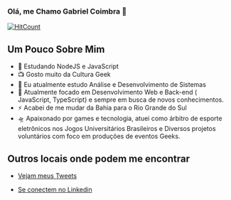 ### Olá, me Chamo Gabriel Coimbra 👋
[![HitCount](http://hits.dwyl.com/coimbrox/coimbrox.svg)](http://hits.dwyl.com/coimbrox/coimbrox) 

## Um Pouco Sobre Mim

- 🎤 Estudando NodeJS e JavaScript
- 📺 Gosto muito da Cultura Geek
- 🌱 Eu atualmente estudo Análise e Desenvolvimento de Sistemas
- 💬 Atualmente focado em Desenvolvimento Web e Back-end ( JavaScript, TypeScript) e sempre em busca de novos conhecimentos.
- ⚡ Acabei de me mudar da Bahia para o Rio Grande do Sul
- 🛸 Apaixonado por games e tecnologia, atuei como árbitro de esporte eletrônicos nos Jogos Universitários Brasileiros e Diversos projetos voluntários com foco em produções de eventos Geeks.

## Outros locais onde podem me encontrar

- [Vejam meus Tweets](twitter.com/coimbrox)

- [Se conectem no Linkedin](https://www.linkedin.com/in/coimbrawebs/)


